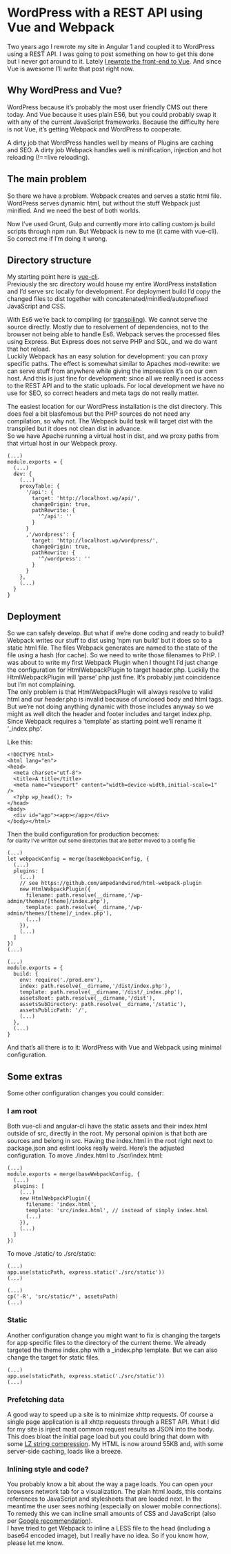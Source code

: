 <!--
  id: 3122
  date: 2016-12-24T08:49:00
  modified: 2017-01-14T11:32:35
  slug: wordpress-rest-api-using-vue-webpack
  type: post
  excerpt: <p>Two years ago I rewrote my site in Angular 1 and coupled it to WordPress using a REST API. I was going to post something on how to get this done but I never got around to it. Lately I rewrote the front-end to Vue. And since Vue is awesome I&#8217;ll write that post right [&hellip;]</p>
  categories: code, JavaScript, backend
  tags: Wordpress, Vue, Webpack
  metaKeyword: Webpack
  metaDescription: Two years ago I rewrote my site to Angular. I was going to post how but I never got around to it. Lately I rewrote it to Vue. So here's that post.
  inCv: 
  inPortfolio: 
  dateFrom: 
  dateTo: 
-->

# WordPress with a REST API using Vue and Webpack

<p>Two years ago I rewrote my site in Angular 1 and coupled it to WordPress using a REST API. I was going to post something on how to get this done but I never got around to it. Lately <a href="/angular-two-versus-vue">I rewrote the front-end to Vue</a>. And since Vue is awesome I&#8217;ll write that post right now.</p>
<h2>Why WordPress and Vue?</h2>
<p>WordPress because it&#8217;s probably the most user friendly CMS out there today. And Vue because it uses plain ES6, but you could probably swap it with any of the current JavaScript frameworks. Because the difficulty here is not Vue, it&#8217;s getting Webpack and WordPress to cooperate.</p>
<p>A dirty job that WordPress handles well by means of Plugins are caching and SEO. A dirty job Webpack handles well is minification, injection and hot reloading (!==live reloading).</p>
<h2>The main problem</h2>
<p>So there we have a problem. Webpack creates and serves a static html file. WordPress serves dynamic html, but without the stuff Webpack just minified. And we need the best of both worlds.</p>
<p>Now I&#8217;ve used Grunt, Gulp and currently more into calling custom js build scripts through npm run. But Webpack is new to me (it came with vue-cli). So correct me if I&#8217;m doing it wrong.</p>
<h2>Directory structure</h2>
<p>My starting point here is <a href="https://github.com/vuejs/vue-cli">vue-cli</a>.<br />
Previously the src directory would house my entire WordPress installation and I&#8217;d serve src locally for development. For deployment build I&#8217;d copy the changed files to dist together with concatenated/minified/autoprefixed JavaScript and CSS.</p>
<p>With Es6 we&#8217;re back to compiling (or <a href="https://en.wikipedia.org/wiki/Source-to-source_compiler" target="_blank">transpiling</a>). We cannot serve the source directly. Mostly due to resolvement of dependencies, not to the browser not being able to handle Es6. Webpack serves the processed files using Express. But Express does not serve PHP and SQL, and we do want that hot reload.<br />
Luckily Webpack has an easy solution for development: you can proxy specific paths. The effect is somewhat similar to Apaches mod-rewrite: we can serve stuff from anywhere while giving the impression it&#8217;s on our own host. And this is just fine for development: since all we really need is access to the REST API and to the static uploads. For local development we have no use for SEO, so correct headers and meta tags do not really matter.</p>
<p>The easiest location for our WordPress installation is the dist directory. This does feel a bit blasfemous but the PHP sources do not need any compilation, so why not. The Webpack build task will target dist with the transpiled but it does not clean dist in advance.<br />
So we have Apache running a virtual host in dist, and we proxy paths from that virtual host in our Webpack proxy.</p>
<pre><code data-language="javascript" data-filename="./config/index.js">(...)
module.exports = {
  (...)
  dev: {
    (...)
    proxyTable: {
      '/api': {
        target: 'http://localhost.wp/api/',
        changeOrigin: true,
        pathRewrite: {
          '^/api': ''
        }
      }
      ,'/wordpress': {
        target: 'http://localhost.wp/wordpress/',
        changeOrigin: true,
        pathRewrite: {
          '^/wordpress': ''
        }
      }
    },
    (...)
  }
}</code></pre>
<h2>Deployment</h2>
<p>So we can safely develop. But what if we&#8217;re done coding and ready to build?<br />
Webpack writes our stuff to dist using &#8216;npm run build&#8217; but it does so to a static html file. The files Webpack generates are named to the state of the file using a hash (for cache). So we need to write those filenames to PHP. I was about to write my first Webpack Plugin when I thought I&#8217;d just change the configuration for HtmlWebpackPlugin to target header.php. Luckily the HtmlWebpackPlugin  will &#8216;parse&#8217; php just fine. It&#8217;s probably just coincidence but I&#8217;m not complaining.<br />
The only problem is that HtmlWebpackPlugin will always resolve to valid html and our header.php is invalid because of unclosed body and html tags. But we&#8217;re not doing anything dynamic with those includes anyway so we might as well ditch the header and footer includes and target index.php. Since Webpack requires a &#8216;template&#8217; as starting point we&#8217;ll rename it &#8216;_index.php&#8217;.</p>
<p>Like this:</p>
<pre><code data-language="PHP" data-filename="./dist/wordpress/wp-content/themes/[name]/_index.php">&lt;!DOCTYPE html&gt;
&lt;html lang="en"&gt;
&lt;head&gt;
  &lt;meta charset="utf-8"&gt;
  &lt;title&gt;A title&lt;/title&gt;
  &lt;meta name="viewport" content="width=device-width,initial-scale=1" /&gt;
  &lt;?php wp_head(); ?&gt;
&lt;/head&gt;
&lt;body&gt;
  &lt;div id="app"&gt;&lt;app&gt;&lt;/app&gt;&lt;/div&gt;
&lt;/body&gt;&lt;/html&gt;</code></pre>
<p>Then the build configuration for production becomes:<br />
<small>for clarity I&#8217;ve written out some directories that are better moved to a config file</small></p>
<pre><code data-language="javascript" data-filename="./build/webpack.prod.conf.js">(...)
let webpackConfig = merge(baseWebpackConfig, {
  (...)
  plugins: [
    (...)
    // see https://github.com/ampedandwired/html-webpack-plugin
    new HtmlWebpackPlugin({
      filename: path.resolve(__dirname,'/wp-admin/themes/[theme]/index.php'),
      template: path.resolve(__dirname,'/wp-admin/themes/[theme]/_index.php'),
      (...)
    }),
    (...)
  ]
})
(...)
</code></pre>
<pre><code data-language="javascript" data-filename="./config/index.js">(...)
module.exports = {
  build: {
    env: require('./prod.env'),
    index: path.resolve(__dirname,'/dist/index.php'),
    template: path.resolve(__dirname,'/dist/_index.php'),
    assetsRoot: path.resolve(__dirname,'/dist'),
    assetsSubDirectory: path.resolve(__dirname,'/static'),
    assetsPublicPath: '/',
    (...)
  },
  (...)
}</code></pre>
<p>And that&#8217;s all there is to it: WordPress with Vue and Webpack using minimal configuration.</p>
<h2>Some extras</h2>
<p>Some other configuration changes you could consider:</p>
<h3>I am root</h3>
<p>Both vue-cli and angular-cli have the static assets and their index.html outside of src, directly in the root. My personal opinion is that both are sources and belong in src. Having the index.html in the root right next to package.json and eslint looks really weird. Here&#8217;s the adjusted configuration. To move ./index.html to ./scr/index.html:</p>
<pre><code data-language="javascript" data-filename="./config/index.js">(...)
module.exports = merge(baseWebpackConfig, {
  (...)
  plugins: [
    (...)
    new HtmlWebpackPlugin({
      filename: 'index.html',
      template: 'src/index.html', // instead of simply index.html
      (...)
    }),
    (...)
  ]
})</code></pre>
<p>To move ./static/ to ./src/static:</p>
<pre><code data-language="javascript" data-filename="./build/dev-server.js">(...)
app.use(staticPath, express.static('./src/static'))
(...)</code></pre>
<pre><code data-language="javascript" data-filename="./build/build.js">(...)
cp('-R', 'src/static/*', assetsPath)
(...)</code></pre>
<h3>Static</h3>
<p>Another configuration change you might want to fix is changing the targets for app specific files to the directory of the current theme. We already targeted the theme index.php with a _index.php template. But we can also change the target for static files.</p>
<pre><code data-language="javascript" data-filename="./build/dev-server.js">(...)
app.use(staticPath, express.static('./src/static'))
(...)</code></pre>
<h3>Prefetching data</h3>
<p>A good way to speed up a site is to minimize xhttp requests. Of course a single page application is all xhttp requests through a REST API. What I did for my site is inject most common request results as JSON into the body. This does bloat the initial page load but you could bring that down with some <a href="https://github.com/pieroxy/lz-string">LZ string compression</a>. My HTML is now around 55KB and, with some server-side caching, loads like a breeze.</p>
<h3>Inlining style and code?</h3>
<p>You probably know a bit about the way a page loads. You can open your browsers network tab for a visualization. The plain html loads, this contains references to JavaScript and stylesheets that are loaded next. In the meantime the user sees nothing (especially on slower mobile connections). To remedy this we can incline small amounts of CSS and JavaScript (also per <a href="https://developers.google.com/speed/docs/insights/OptimizeCSSDelivery">Google recommendation</a>).<br />
I have tried to get Webpack to inline a LESS file to the head (including a base64 encoded image), but I really have no idea. So if you know how, please let me know.</p>